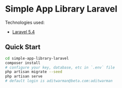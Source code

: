 # Simple App Library Laravel

Technologies used:
- [Laravel 5.4](https://laravel.com/docs/5.4)

## Quick Start

```bash
cd simple-app-library-laravel
composer install
# configure your key, database, etc in `.env` file
php artisan migrate --seed
php artisan serve
# default login is aditwarman@beta.com:aditwarman
```